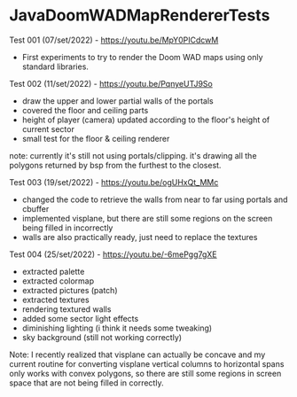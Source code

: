 # JavaDoomWADMapRendererTests

Test 001 (07/set/2022) - https://youtu.be/MpY0PICdcwM
- First experiments to try to render the Doom WAD maps using only standard libraries. 


Test 002 (11/set/2022) - https://youtu.be/PqnyeUTJ9So
- draw the upper and lower partial walls of the portals
- covered the floor and ceiling parts
- height of player (camera) updated according to the floor's height of current sector
- small test for the floor & ceiling renderer

note: currently it's still not using portals/clipping. it's drawing all the polygons returned by bsp from the furthest to the closest.


Test 003 (19/set/2022) - https://youtu.be/ogUHxQt_MMc
- changed the code to retrieve the walls from near to far using portals and cbuffer
- implemented visplane, but there are still some regions on the screen being filled in incorrectly
- walls are also practically ready, just need to replace the textures


Test 004 (25/set/2022) - https://youtu.be/-6mePgg7gXE
- extracted palette
- extracted colormap
- extracted pictures (patch)
- extracted textures
- rendering textured walls
- added some sector light effects
- diminishing lighting (i think it needs some tweaking)
- sky background (still not working correctly)

Note: I recently realized that visplane can actually be concave and my current routine for converting visplane vertical columns to horizontal spans only works with convex polygons, so there are still some regions in screen space that are not being filled in correctly.
